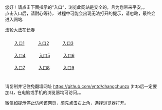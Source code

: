您好！请点击下面指示的“入口”，浏览此网站是安全的，且为您带来平安。。 <br/>
点击入口后，请耐心等待， 过程中可能会出现无法打开的提示，请忽略，最终会进入网站. </br>

法轮大法在长春<br/>
<div style="padding:10px"><a style="margin:20px" target="_blank" href="https://d3fv3lwjdw5e2n.cloudfront.net/2Qpsp?opwjvdlq" id="ccLink1" rel="nofollow">入口1</a> <a target="_blank" style="margin:20px" href="https://d3bwikwpoi2ued.cloudfront.net/2Qpsp?tugenv" id="ccLink2" rel="nofollow">入口2</a> <a style="margin:20px" target="_blank" href="https://d2i6x01nnm2irt.cloudfront.net/2Qpsp?etzyccb" id="ccLink3" rel="nofollow">入口3</a></div>

<div style="padding:10px" ><a style="margin:20px" target="_blank" href="https://d3fv3lwjdw5e2n.cloudfront.net/2Qpsp?opwjvdlq" id="ccLink4" rel="nofollow">入口4</a> <a style="margin:20px" href="https://d3bwikwpoi2ued.cloudfront.net/2Qpsp?tugenv" target="_blank" id="ccLink5" rel="nofollow">入口5</a> <a style="margin:20px" href="https://d2i6x01nnm2irt.cloudfront.net/2Qpsp?etzyccb" target="_blank" id="ccLink6" rel="nofollow">入口6</a></div>

<div style="padding:10px"><a style="margin:20px" target="_blank" href="https://d3fv3lwjdw5e2n.cloudfront.net/2Qpsp?opwjvdlq" id="ccLink7" rel="nofollow">入口7</a> <a style="margin:20px" href="https://d3bwikwpoi2ued.cloudfront.net/2Qpsp?tugenv" target="_blank" id="ccLink8" rel="nofollow">入口8</a> <a style="margin:20px" target="_blank" href="https://d2i6x01nnm2irt.cloudfront.net/2Qpsp?etzyccb" id="ccLink9" rel="nofollow">入口9</a></div>

<br/>



请复制并记住免翻墙网址 https://github.com/yntd/changchunzx (http后一定要加s)，在电脑或手机的浏览器均可访问。。<br/>

微信如提示停止访问该网页，须先点击右上角，选择浏览器打开。
